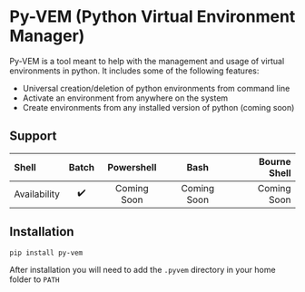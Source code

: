 # Py-VEM (Python Virtual Environment Manager)

Py-VEM is a tool meant to help with the management and usage of virtual environments in python. It includes some of the following features:

* Universal creation/deletion of python environments from command line
* Activate an environment from anywhere on the system
* Create environments from any installed version of python (coming soon)

## Support
| Shell      | Batch            | Powershell| Bash      | Bourne Shell|
|:-----------|:----------------:|:---------:|:---------:|------------:|
|Availability|:heavy_check_mark:|Coming Soon|Coming Soon| Coming Soon |

## Installation

`pip install py-vem`

After installation you will need to add the `.pyvem` directory in your home folder to `PATH`
